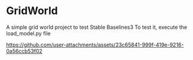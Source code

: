 # GridWorld
A simple grid world project to test Stable Baselines3
To test it, execute the load_model.py file

https://github.com/user-attachments/assets/23c65841-999f-419e-9216-0a56ccb53f02

